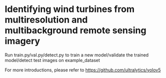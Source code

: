 # Identifying wind turbines from multiresolution and multibackground remote sensing imagery
Run train.py/val.py/detect.py to train a new model/validate the trained model/detect test images on example_dataset

For more introductions, please refer to 
https://github.com/ultralytics/yolov5
